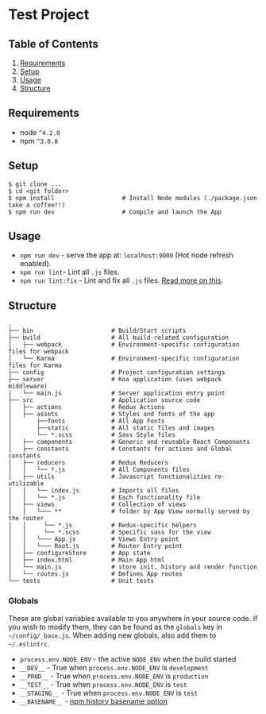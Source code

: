 Test Project
=======================


Table of Contents
-----------------
1. [Requirements](#requirements)
1. [Setup](#setup)
1. [Usage](#usage)
1. [Structure](#structure)

Requirements
------------

* node `^4.2.0`
* npm `^3.0.0`

Setup
---------------

```shell
$ git clone ...
$ cd <git folder>
$ npm install                   # Install Node modules (./package.json take a coffee!!)
$ npm run dev                   # Compile and launch the App
```

Usage
-----

* `npm run dev` - serve the app at: `localhost:9000` (Hot node refresh enabled).
* `npm run lint`- Lint all `.js` files.
* `npm run lint:fix` - Lint and fix all `.js` files. [Read more on this](http://eslint.org/docs/user-guide/command-line-interface.html#fix).

Structure
---------

```
.
├── bin                      # Build/Start scripts
├── build                    # All build-related configuration
│   ├── webpack              # Environment-specific configuration files for webpack
│   └── Karma                # Environment-specific configuration files for Karma
├── config                   # Project configuration settings
├── server                   # Koa application (uses webpack middleware)
│   └── main.js              # Server application entry point
├── src                      # Application source code
│   ├── actions              # Redux Actions
│   ├── assets               # Styles and fonts of the app
│       ├──fonts             # All App Fonts
│       ├──static            # All static files and images
│       └── *.scss           # Sass Style files
│   ├── components           # Generic and reusable React Components
│   ├── constants            # Constants for actions and Global constants
│   ├── reducers             # Redux Reducers
│   │   └── *.js             # All Components files
│   ├── utils                # Javascript functionalities re-utilizable
│   │   └── index.js         # Imports all files
│   │   └── *.js             # Each functionality file
│   ├── views                # Collection of views
│   │   └─── **              # folder by App View normally served by the router
│   │     └── *.js           # Redux-specific helpers
│   │     └── *.scss         # Specific sass for the view
│   │   └─── App.js          # Views Entry point
│   │   └─── Root.js         # Router Entry point
│   ├── configureStore       # App state
│   ├── index.html           # Main App html
│   └── main.js              # store init, history and render function
│   └── routes.js            # Defines App routes
└── tests                    # Unit tests
```

### Globals

These are global variables available to you anywhere in your source code. If you wish to modify them, they can be found as the `globals` key in `~/config/_base.js`. When adding new globals, also add them to `~/.eslintrc`.

* `process.env.NODE_ENV` - the active `NODE_ENV` when the build started
* `__DEV__` - True when `process.env.NODE_ENV` is `development`
* `__PROD__` - True when `process.env.NODE_ENV` is `production`
* `__TEST__` - True when `process.env.NODE_ENV` is `test`
* `__STAGING__` - True when `process.env.NODE_ENV` is `test`
* `__BASENAME__` - [npm history basename option](https://github.com/rackt/history/blob/master/docs/BasenameSupport.md)
